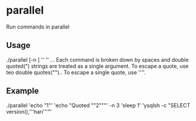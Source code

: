 # parallel
Run commands in parallel

## Usage
./parallel [-n <parallelism count>] '<command1>' '<command2>' ...
    Each command is broken down by spaces and double quoted(") strings are treated as a single argument.
    To escape a quote, use teo double quotes("")..
    To escape a single quote, use ''\''.

## Example
./parallel 'echo "1"' 'echo "Quoted ""2"""' -n 3 'sleep 1' 'ysqlsh  -c "SELECT version(),'\''hari'\''"'
